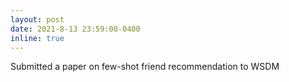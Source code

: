 ```yaml
---
layout: post
date: 2021-8-13 23:59:00-0400
inline: true
---
```


Submitted a paper on few-shot friend recommendation to WSDM
